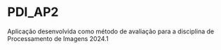 # PDI_AP2
Aplicação desenvolvida como método de avaliação para a disciplina de Processamento de Imagens 2024.1 
